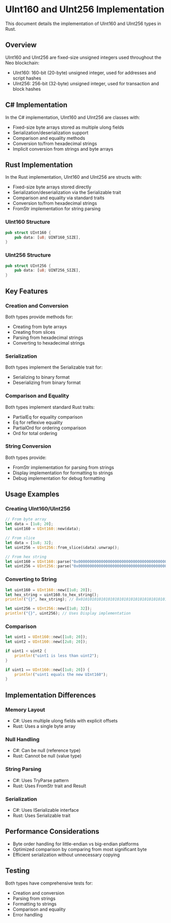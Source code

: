 # UInt160 and UInt256 Implementation

This document details the implementation of UInt160 and UInt256 types in Rust.

## Overview

UInt160 and UInt256 are fixed-size unsigned integers used throughout the Neo blockchain:

- UInt160: 160-bit (20-byte) unsigned integer, used for addresses and script hashes
- UInt256: 256-bit (32-byte) unsigned integer, used for transaction and block hashes

## C# Implementation

In the C# implementation, UInt160 and UInt256 are classes with:

- Fixed-size byte arrays stored as multiple ulong fields
- Serialization/deserialization support
- Comparison and equality methods
- Conversion to/from hexadecimal strings
- Implicit conversion from strings and byte arrays

## Rust Implementation

In the Rust implementation, UInt160 and UInt256 are structs with:

- Fixed-size byte arrays stored directly
- Serialization/deserialization via the Serializable trait
- Comparison and equality via standard traits
- Conversion to/from hexadecimal strings
- FromStr implementation for string parsing

### UInt160 Structure

```rust
pub struct UInt160 {
    pub data: [u8; UINT160_SIZE],
}
```

### UInt256 Structure

```rust
pub struct UInt256 {
    pub data: [u8; UINT256_SIZE],
}
```

## Key Features

### Creation and Conversion

Both types provide methods for:

- Creating from byte arrays
- Creating from slices
- Parsing from hexadecimal strings
- Converting to hexadecimal strings

### Serialization

Both types implement the Serializable trait for:

- Serializing to binary format
- Deserializing from binary format

### Comparison and Equality

Both types implement standard Rust traits:

- PartialEq for equality comparison
- Eq for reflexive equality
- PartialOrd for ordering comparison
- Ord for total ordering

### String Conversion

Both types provide:

- FromStr implementation for parsing from strings
- Display implementation for formatting to strings
- Debug implementation for debug formatting

## Usage Examples

### Creating UInt160/UInt256

```rust
// From byte array
let data = [1u8; 20];
let uint160 = UInt160::new(data);

// From slice
let data = [1u8; 32];
let uint256 = UInt256::from_slice(&data).unwrap();

// From hex string
let uint160 = UInt160::parse("0x0000000000000000000000000000000000000001").unwrap();
let uint256 = UInt256::parse("0x0000000000000000000000000000000000000000000000000000000000000001").unwrap();
```

### Converting to String

```rust
let uint160 = UInt160::new([1u8; 20]);
let hex_string = uint160.to_hex_string();
println!("{}", hex_string); // 0x0101010101010101010101010101010101010101

let uint256 = UInt256::new([1u8; 32]);
println!("{}", uint256); // Uses Display implementation
```

### Comparison

```rust
let uint1 = UInt160::new([1u8; 20]);
let uint2 = UInt160::new([2u8; 20]);

if uint1 < uint2 {
    println!("uint1 is less than uint2");
}

if uint1 == UInt160::new([1u8; 20]) {
    println!("uint1 equals the new UInt160");
}
```

## Implementation Differences

### Memory Layout

- C#: Uses multiple ulong fields with explicit offsets
- Rust: Uses a single byte array

### Null Handling

- C#: Can be null (reference type)
- Rust: Cannot be null (value type)

### String Parsing

- C#: Uses TryParse pattern
- Rust: Uses FromStr trait and Result

### Serialization

- C#: Uses ISerializable interface
- Rust: Uses Serializable trait

## Performance Considerations

- Byte order handling for little-endian vs big-endian platforms
- Optimized comparison by comparing from most significant byte
- Efficient serialization without unnecessary copying

## Testing

Both types have comprehensive tests for:

- Creation and conversion
- Parsing from strings
- Formatting to strings
- Comparison and equality
- Error handling
